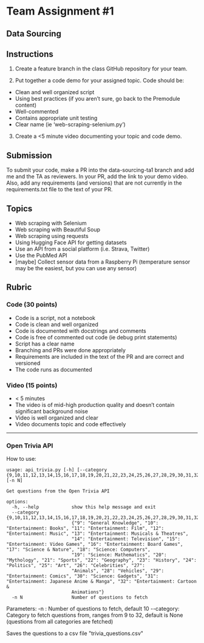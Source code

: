 # Team Assignment #1
## Data Sourcing

## Instructions
1. Create a feature branch in the class GitHub repository for your team. 

2. Put together a code demo for your assigned topic. 
Code should be:
* Clean and well organized script
* Using best practices (if you aren’t sure, go back to the Premodule content)
* Well-commented
* Contains appropriate unit testing
* Clear name (ie ‘web-scraping-selenium.py’)

3. Create a <5 minute video documenting your topic and code demo. 

## Submission
To submit your code, make a PR into the data-sourcing-ta1 branch and add me and the TA as reviewers. In your PR, add the link to your demo video. Also, add any requirements (and versions) that are not currently in the requirements.txt file to the text of your PR.

## Topics
* Web scraping with Selenium
* Web scraping with Beautiful Soup
* Web scraping using requests
* Using Hugging Face API for getting datasets
* Use an API from a social platform (i.e. Strava, Twitter)
* Use the PubMed API
* [maybe] Collect sensor data from a Raspberry Pi (temperature sensor may be the easiest, but you can use any sensor)

## Rubric
### Code (30 points)
* Code is a script, not a notebook
* Code is clean and well organized
* Code is documented with docstrings and comments 
* Code is free of commented out code (ie debug print statements)
* Script has a clear name
* Branching and PRs were done appropriately
* Requirements are included in the text of the PR and are correct and versioned
* The code runs as documented

### Video (15 points)
* < 5 minutes
* The video is of mid-high production quality and doesn’t contain significant background noise 
* Video is well organized and clear
* Video documents topic and code effectively

---

### Open Trivia API

How to use:
```
usage: api_trivia.py [-h] [--category {9,10,11,12,13,14,15,16,17,18,19,20,21,22,23,24,25,26,27,28,29,30,31,32}] [-n N]

Get questions from the Open Trivia API

options:
  -h, --help            show this help message and exit
  --category {9,10,11,12,13,14,15,16,17,18,19,20,21,22,23,24,25,26,27,28,29,30,31,32}
                        {"9": "General Knowledge", "10": "Entertainment: Books", "11": "Entertainment: Film", "12": "Entertainment: Music", "13": "Entertainment: Musicals & Theatres",
                        "14": "Entertainment: Television", "15": "Entertainment: Video Games", "16": "Entertainment: Board Games", "17": "Science & Nature", "18": "Science: Computers",
                        "19": "Science: Mathematics", "20": "Mythology", "21": "Sports", "22": "Geography", "23": "History", "24": "Politics", "25": "Art", "26": "Celebrities", "27":
                        "Animals", "28": "Vehicles", "29": "Entertainment: Comics", "30": "Science: Gadgets", "31": "Entertainment: Japanese Anime & Manga", "32": "Entertainment: Cartoon &
                        Animations"}
  -n N                  Number of questions to fetch
```

Parameters:
-n : Number of questions to fetch, default 10
--category: Category to fetch questions from, ranges from 9 to 32, default is None (questions from all categories are fetched)

Saves the questions to a csv file "trivia_questions.csv"